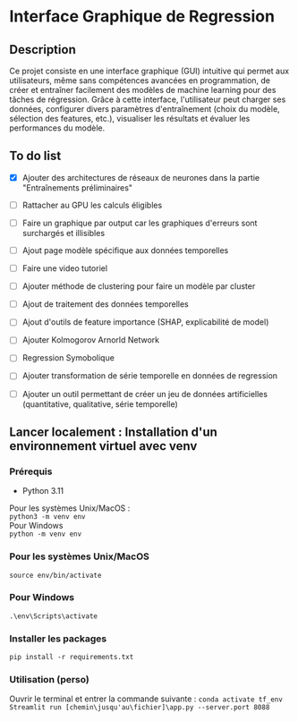# Interface Graphique de Regression

## Description
Ce projet consiste en une interface graphique (GUI) intuitive qui permet aux utilisateurs, même sans compétences avancées en programmation, de créer et entraîner facilement des modèles de machine learning pour des tâches de régression. Grâce à cette interface, l'utilisateur peut charger ses données, configurer divers paramètres d'entraînement (choix du modèle, sélection des features, etc.), visualiser les résultats et évaluer les performances du modèle.

## To do list

- [x] Ajouter des architectures de réseaux de neurones dans la partie "Entraînements préliminaires"
- [ ] Rattacher au GPU les calculs éligibles 
- [ ] Faire un graphique par output car les graphiques d'erreurs sont surchargés et illisibles
- [ ] Ajout page modèle spécifique aux données temporelles 
- [ ] Faire une video tutoriel
- [ ] Ajouter méthode de clustering pour faire un modèle par cluster
- [ ] Ajout de traitement des données temporelles
- [ ] Ajout d'outils de feature importance (SHAP, explicabilité de model)
- [ ] Ajouter Kolmogorov Arnorld Network 
- [ ] Regression Symobolique
- [ ] Ajouter transformation de série temporelle en données de regression
- [ ] Ajouter un outil permettant de créer un jeu de données artificielles (quantitative, qualitative, série temporelle)



## Lancer localement : Installation d'un environnement virtuel avec venv

### Prérequis
- Python 3.11 

Pour les systèmes Unix/MacOS :  
```python3 -m venv env```  
Pour Windows  
```python -m venv env```  

### Pour les systèmes Unix/MacOS
```source env/bin/activate```

### Pour Windows

```.\env\Scripts\activate```

### Installer les packages
```pip install -r requirements.txt```


### Utilisation (perso)
Ouvrir le terminal et entrer la commande suivante :
```conda activate tf_env```
```Streamlit run [chemin\jusqu'au\fichier]\app.py --server.port 8088``` 